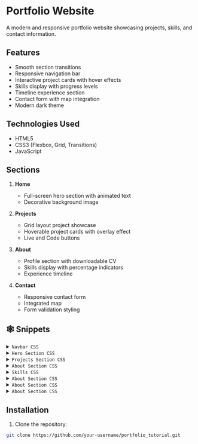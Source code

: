# Portfolio Website

A modern and responsive portfolio website showcasing projects, skills, and contact information.

## Features

- Smooth section transitions
- Responsive navigation bar
- Interactive project cards with hover effects
- Skills display with progress levels
- Timeline experience section
- Contact form with map integration
- Modern dark theme

## Technologies Used

- HTML5
- CSS3 (Flexbox, Grid, Transitions)
- JavaScript

## Sections

1. **Home**

   - Full-screen hero section with animated text
   - Decorative background image

2. **Projects**

   - Grid layout project showcase
   - Hoverable project cards with overlay effect
   - Live and Code buttons

3. **About**

   - Profile section with downloadable CV
   - Skills display with percentage indicators
   - Experience timeline

4. **Contact**
   - Responsive contact form
   - Integrated map
   - Form validation styling

## <a name="snippets">🕸️ Snippets</a>

<details>
<summary><code>Navbar CSS</code></summary>

```
.navbar{
    width: 100%;
    position: fixed;
    top: 0;
    left: 0;
    display: flex;
    justify-content: center;
    align-items: center;
    z-index: 9;
    background: #1a1a1a;
}

.link-group{
    list-style: none;
    display: flex;
}

.link a{
    color: #fff;
    opacity: 0.5;
    text-decoration: none;
    text-transform: capitalize;
    padding: 10px 30px;
    margin: 0 20px;
    line-height: 80px;
    transition: .5s;
    font-size: 20px;
}

.link a:hover, .link.active a{
    opacity: 1;
}
```

</details>
<details>
<summary><code>Hero Section CSS</code></summary>

```
.home-section{
    width: 100%;
    height: 100vh;
    padding: 0 150px;
    display: flex;
    align-items: center;
    /* position: relative; */
    position: fixed;
    top: 0;
    opacity: 0;
    transition: 1s;
}

.hero-heading{
    color: #fff;
    font-size: 120px;
    font-weight: 300;
}

.home-img{
    position: absolute;
    top: 0;
    right: 0;
    height: 100vh;
    width: 50%;
    object-fit: cover;
    opacity: 0.2;
}

.home-section.active,
.project-section.active,
.about-section.active,
.contact-section.active{
    position: relative;
    opacity: 1;
    z-index: 8;
}
```

</details>
<details>
<summary><code>Projects Section CSS</code></summary>

```
.project-section{
    width: 100%;
    min-height: 100vh;
    padding: 150px 100px 100px;
    position: fixed;
    top: 0;
    transition: 1s;
    opacity: 0;
}

.project-heading{
    font-size: 100px;
    background: #252525;
    text-transform: capitalize;
    text-align: center;
    margin-bottom: 50px;
    color: #514f4f;
    background-clip: text;
    -webkit-background-clip: text;
    -webkit-text-stroke: 8px transparent;
}

.project-container{
    display: grid;
    grid-template-columns: repeat(2, 1fr);
    grid-gap: 100px;
}

.project-card{
    height: 400px;
    position: relative;
}

.project-img{
    width: 100%;
    height: 100%;
    position: absolute;
    top: 0;
    left: 0;
    object-fit: cover;
    transition: .5s;
}

.project-content{
    position: relative;
    padding: 40px;
    color: #fff;
    transition: .5s;
    opacity: 0;
}

.project-title{
    font-size: 50px;
    text-transform: capitalize;
    text-align: center;
    font-weight: 300;
}

.project-info{
    margin: 40px;
    font-size: 20px;
    line-height: 30px;
    text-align: center;
}

.project-btn-grp{
    display: grid;
    grid-template-columns: repeat(2, 1fr);
    grid-gap: 20px;
}

.project-btn{
    height: 40px;
    text-transform: capitalize;
    font-size: 18px;
    border: none;
    background: #000;
    color: #fff;
    cursor: pointer;
}

.project-btn.live{
    background: none;
    border: 2px solid #fff;
}

.project-card:hover .project-img{
    filter: blur(20px);
}

.project-card:hover .project-content{
    opacity: 1;
}
```

</details>
<details>
<summary><code>About Section CSS</code></summary>

```
.about-section{
    width: 100%;
    min-height: 100vh;
    padding: 150px 100px 0;
    position: fixed;
    top: 0;
    opacity: 0;
    transition: 1s;
}

.about{
    width: 100%;
    display: grid;
    grid-template-columns: 30% 65%;
    grid-gap: 40px;
}

.about-img-container{
    position: relative;
}

.about-info{
    color: #fff;
    opacity: 0.6;
    font-size: 20px;
    line-height: 40px;
}

.about-img{
    width: 100%;
    height: 100%;
    object-fit: cover;
    border-radius: 20px;
}

.download-cv-btn{
    position: absolute;
    bottom: 20px;
    left: 50%;
    transform: translateX(-50%);
    padding: 10px 20px;
    color: #fff;
    border: none;
    font-size: 16px;
    text-transform: capitalize;
    cursor: pointer;
    transition: .5s;
    background: rgba(0, 0, 0, 0.5);
}

.download-cv-btn:hover{
    background: #000;
}
```

</details>
<details>
<summary><code>Skills CSS</code></summary>
.skill-section{
    position: relative;
    margin: 100px 0;
}

.heading{
    text-align: center;
    font-size: 60px;
    color: #fff;
    text-transform: capitalize;
    font-weight: 300;
    margin-bottom: 100px;
}

.skills-container{
    width: 95%;
    margin: auto;
    display: grid;
    grid-template-columns: repeat(3, 1fr);
    grid-gap: 100px;
    color: #fff;
}

.skill-card{
    position: relative;
}

.skill-img{
    display: block;
    margin: auto;
    height: 200px;
}

.skill-name{
    font-size: 30px;
    font-weight: 300;
    text-align: center;
    text-transform: capitalize;
    margin: 30px 0 20px;
}

.skill-info{
    text-align: center;
    opacity: 0.5;
    font-size: 18px;
    line-height: 30px;
}

.skill-level{
    position: absolute;
    top: 80px;
    right: 0;
    width: 150px;
    height: 150px;
    display: flex;
    justify-content: center;
    align-items: center;
    font-size: 22px;
    border-radius: 50%;
    border: 10px solid;
}

.skill-card:nth-child(1) .skill-level{
    background: #ff4f4f28;
    border-color: #ff4f4f;
    color: #ff4f4f;
}

.skill-card:nth-child(2) .skill-level{
    background: #4fa0ff28;
    border-color: #4fa0ff;
    color: #4fa0ff;
}

.skill-card:nth-child(3) .skill-level{
    background: #ffed4f28;
    border-color: #ffed4f;
    color: #ffed4f;
}

.skill-card:nth-child(4) .skill-level{
    background: #52ff4f28;
    border-color: #52ff4f;
    color: #52ff4f;
}

.skill-card:nth-child(5) .skill-level{
    background: #4fdfff28;
    border-color: #4fdfff;
    color: #4fdfff;
}
</details>
<details>
<summary><code>About Section CSS</code></summary>
</details>
<details>
<summary><code>About Section CSS</code></summary>
</details>
<details>
<summary><code>About Section CSS</code></summary>
</details>

## Installation

1. Clone the repository:

```bash
git clone https://github.com/your-username/portfolio_tutorial.git



```
